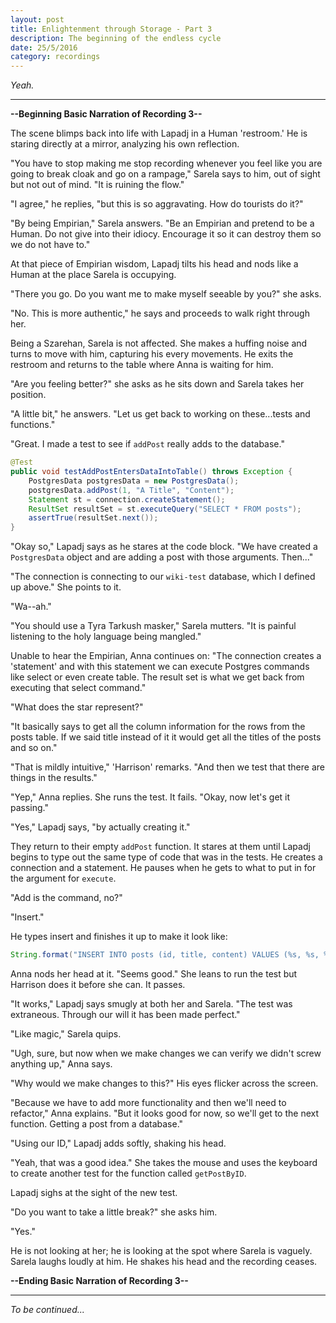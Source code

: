```yaml
---
layout: post
title: Enlightenment through Storage - Part 3
description: The beginning of the endless cycle
date: 25/5/2016
category: recordings
---
```


*Yeah.*

---

**--Beginning Basic Narration of Recording 3--**

The scene blimps back into life with Lapadj in a Human 'restroom.' He is staring directly at a mirror, analyzing his own reflection.

"You have to stop making me stop recording whenever you feel like you are going to break cloak and go on a rampage," Sarela says to him, out of sight but not out of mind. "It is ruining the flow."

"I agree," he replies, "but this is so aggravating. How do tourists do it?"

"By being Empirian," Sarela answers. "Be an Empirian and pretend to be a Human. Do not give into their idiocy. Encourage it so it can destroy them so we do not have to."

At that piece of Empirian wisdom, Lapadj tilts his head and nods like a Human at the place Sarela is occupying.

"There you go. Do you want me to make myself seeable by you?" she asks.

"No. This is more authentic," he says and proceeds to walk right through her.

Being a Szarehan, Sarela is not affected. She makes a huffing noise and turns to move with him, capturing his every movements. He exits the restroom and returns to the table where Anna is waiting for him.

"Are you feeling better?" she asks as he sits down and Sarela takes her position.

"A little bit," he answers. "Let us get back to working on these...tests and functions."

"Great. I made a test to see if `addPost` really adds to the database."

```java
@Test
public void testAddPostEntersDataIntoTable() throws Exception {
    PostgresData postgresData = new PostgresData();
    postgresData.addPost(1, "A Title", "Content");
    Statement st = connection.createStatement();
    ResultSet resultSet = st.executeQuery("SELECT * FROM posts");
    assertTrue(resultSet.next());
}
```

"Okay so," Lapadj says as he stares at the code block. "We have created a `PostgresData` object and are adding a post with those arguments. Then..."

"The connection is connecting to our `wiki-test` database, which I defined up above." She points to it.

"Wa--ah."

"You should use a Tyra Tarkush masker," Sarela mutters. "It is painful listening to the holy language being mangled."

Unable to hear the Empirian, Anna continues on: "The connection creates a 'statement' and with this statement we can execute Postgres commands like select or even create table. The result set is what we get back from executing that select command."

"What does the star represent?"

"It basically says to get all the column information for the rows from the posts table. If we said title instead of it it would get all the titles of the posts and so on."

"That is mildly intuitive," 'Harrison' remarks. "And then we test that there are things in the results."

"Yep," Anna replies. She runs the test. It fails. "Okay, now let's get it passing."

"Yes," Lapadj says, "by actually creating it."

They return to their empty `addPost` function. It stares at them until Lapadj begins to type out the same type of code that was in the tests. He creates a connection and a statement. He pauses when he gets to what to put in for the argument for `execute`.

"Add is the command, no?"

"Insert."

He types insert and finishes it up to make it look like:

```java
String.format("INSERT INTO posts (id, title, content) VALUES (%s, %s, %s)", id, title, content)
```

Anna nods her head at it. "Seems good." She leans to run the test but Harrison does it before she can. It passes.

"It works," Lapadj says smugly at both her and Sarela. "The test was extraneous. Through our will it has been made perfect."

"Like magic," Sarela quips.

"Ugh, sure, but now when we make changes we can verify we didn't screw anything up," Anna says.

"Why would we make changes to this?" His eyes flicker across the screen.

"Because we have to add more functionality and then we'll need to refactor," Anna explains. "But it looks good for now, so we'll get to the next function. Getting a post from a database."

"Using our ID," Lapadj adds softly, shaking his head.

"Yeah, that was a good idea." She takes the mouse and uses the keyboard to create another test for the function called `getPostByID`.

Lapadj sighs at the sight of the new test.

"Do you want to take a little break?" she asks him.

"Yes."

He is not looking at her; he is looking at the spot where Sarela is vaguely. Sarela laughs loudly at him. He shakes his head and the recording ceases.

**--Ending Basic Narration of Recording 3--**

---

*To be continued...*
